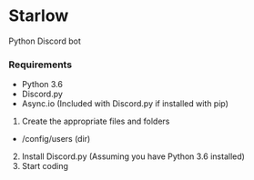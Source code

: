 # Starlow
Python Discord bot

### Requirements
* Python 3.6
* Discord.py
* Async.io (Included with Discord.py if installed with pip)

1. Create the appropriate files and folders
  * /config/users (dir)
2. Install Discord.py (Assuming you have Python 3.6 installed)
3. Start coding
